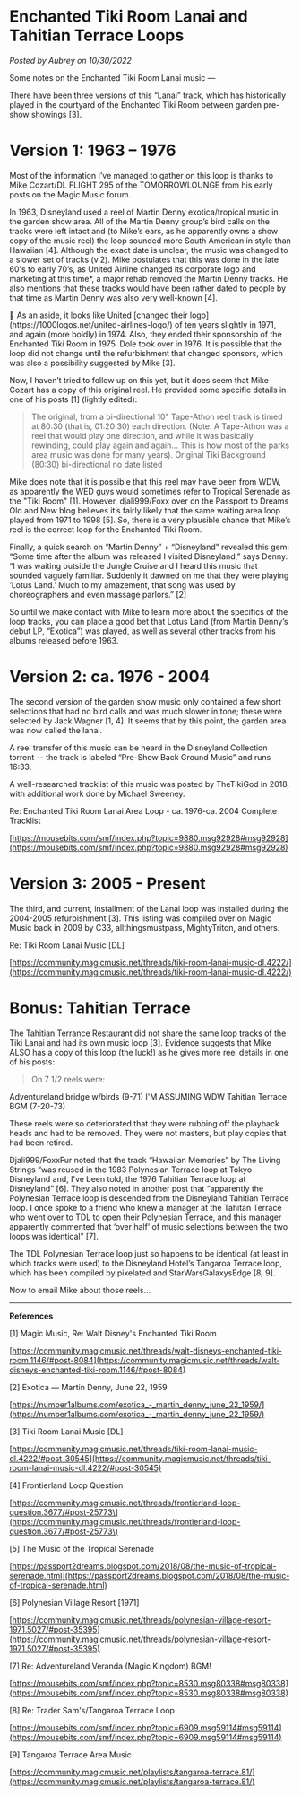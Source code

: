 # Enchanted Tiki Room Lanai and Tahitian Terrace Loops

*Posted by Aubrey on 10/30/2022*

Some notes on the Enchanted Tiki Room Lanai music —

There have been three versions of this “Lanai” track, which has historically played in the courtyard of the Enchanted Tiki Room between garden pre-show showings [3].

# **Version 1: 1963 – 1976**

Most of the information I’ve managed to gather on this loop is thanks to Mike Cozart/DL FLIGHT 295 of the TOMORROWLOUNGE from his early posts on the Magic Music forum.

In 1963, Disneyland used a reel of Martin Denny exotica/tropical music in the garden show area. All of the Martin Denny group’s bird calls on the tracks were left intact and (to Mike’s ears, as he apparently owns a show copy of the music reel) the loop sounded more South American in style than Hawaiian [4]. Although the exact date is unclear, the music was changed to a slower set of tracks (v.2). Mike postulates that this was done in the late 60's to early 70’s, as United Airline changed its corporate logo and marketing at this time*, a major rehab removed the Martin Denny tracks. He also mentions that these tracks would have been rather dated to people by that time as Martin Denny was also very well-known [4].

<aside>
📝 As an aside, it looks like United [changed their logo](https://1000logos.net/united-airlines-logo/) of ten years slightly in 1971, and again (more boldly) in 1974. Also, they ended their sponsorship of the Enchanted Tiki Room in 1975. Dole took over in 1976. It is possible that the loop did not change until the refurbishment that changed sponsors, which was also a possibility suggested by Mike [3].

</aside>

Now, I haven’t tried to follow up on this yet, but it does seem that Mike Cozart has a copy of this original reel. He provided some specific details in one of his posts [1] (lightly edited):

> The original, from a bi-directional 10" Tape-Athon reel track is timed at 80:30 (that is, 01:20:30) each direction. (Note: A Tape-Athon was a reel that would play one direction, and while it was basically rewinding, could play again and again… This is how most of the parks area music was done for many years).  Original Tiki Background (80:30) bi-directional no date listed
> 

Mike does note that it is possible that this reel may have been from WDW, as apparently the WED guys would sometimes refer to Tropical Serenade as the "Tiki Room" [1]. However, djali999/Foxx over on the Passport to Dreams Old and New blog believes it’s fairly likely that the same waiting area loop played from 1971 to 1998 [5]. So, there is a very plausible chance that Mike’s reel is the correct loop for the Enchanted Tiki Room.

Finally, a quick search on “Martin Denny” + “Disneyland” revealed this gem: “Some time after the album was released I visited Disneyland,” says Denny. “I was waiting outside the Jungle Cruise and I heard this music that sounded vaguely familiar. Suddenly it dawned on me that they were playing ‘Lotus Land.’ Much to my amazement, that song was used by choreographers and even massage parlors.” [2]

So until we make contact with Mike to learn more about the specifics of the loop tracks, you can place a good bet that Lotus Land (from Martin Denny’s debut LP, “Exotica”) was played, as well as several other tracks from his albums released before 1963.

# **Version 2: ca. 1976 - 2004**

The second version of the garden show music only contained a few short selections that had no bird calls and was much slower in tone; these were selected by Jack Wagner [1, 4]. It seems that by this point, the garden area was now called the lanai.

A reel transfer of this music can be heard in the Disneyland Collection torrent -- the track is labeled “Pre-Show Back Ground Music” and runs 16:33.

A well-researched tracklist of this music was posted by TheTikiGod in 2018, with additional work done by Michael Sweeney.

Re: Enchanted Tiki Room Lanai Area Loop - ca. 1976-ca. 2004 Complete Tracklist

[https://mousebits.com/smf/index.php?topic=9880.msg92928#msg92928](https://mousebits.com/smf/index.php?topic=9880.msg92928#msg92928)

# **Version 3: 2005 - Present**

The third, and current, installment of the Lanai loop was installed during the 2004-2005 refurbishment [3]. This listing was compiled over on Magic Music back in 2009 by C33, allthingsmustpass, MightyTriton, and others.

Re: Tiki Room Lanai Music [DL]

[https://community.magicmusic.net/threads/tiki-room-lanai-music-dl.4222/](https://community.magicmusic.net/threads/tiki-room-lanai-music-dl.4222/)

# **Bonus: Tahitian Terrace**

The Tahitian Terrance Restaurant did not share the same loop tracks of the Tiki Lanai and had its own music loop [3]. Evidence suggests that Mike ALSO has a copy of this loop (the luck!) as he gives more reel details in one of his posts:

> On 7 1/2 reels were:

Adventureland bridge w/birds
(9-71) I'M ASSUMING WDW
Tahitian Terrace BGM (7-20-73)

These reels were so deteriorated that they were rubbing off the playback heads and had to be removed. They were not masters, but play copies that had been retired.
> 

Djali999/FoxxFur noted that the track “Hawaiian Memories” by The Living Strings “was reused in the 1983 Polynesian Terrace loop at Tokyo Disneyland and, I've been told, the 1976 Tahitian Terrace loop at Disneyland” [6]. They also noted in another post that “apparently the Polynesian Terrace loop is descended from the Disneyland Tahitian Terrace loop. I once spoke to a friend who knew a manager at the Tahitan Terrace who went over to TDL to open their Polynesian Terrace, and this manager apparently commented that ‘over half’ of music selections between the two loops was identical” [7].

The TDL Polynesian Terrace loop just so happens to be identical (at least in which tracks were used) to the Disneyland Hotel’s Tangaroa Terrace loop, which has been compiled by pixelated and StarWarsGalaxysEdge [8, 9].

Now to email Mike about those reels…

---

**References**

[1] Magic Music, Re: Walt Disney's Enchanted Tiki Room

[https://community.magicmusic.net/threads/walt-disneys-enchanted-tiki-room.1146/#post-8084](https://community.magicmusic.net/threads/walt-disneys-enchanted-tiki-room.1146/#post-8084)

[2] Exotica — Martin Denny, June 22, 1959

[https://number1albums.com/exotica_-_martin_denny_june_22_1959/](https://number1albums.com/exotica_-_martin_denny_june_22_1959/)

[3] Tiki Room Lanai Music [DL]

[https://community.magicmusic.net/threads/tiki-room-lanai-music-dl.4222/#post-30545](https://community.magicmusic.net/threads/tiki-room-lanai-music-dl.4222/#post-30545)

[4] Frontierland Loop Question

[https://community.magicmusic.net/threads/frontierland-loop-question.3677/#post-25773\](https://community.magicmusic.net/threads/frontierland-loop-question.3677/#post-25773\)

[5] The Music of the Tropical Serenade

[https://passport2dreams.blogspot.com/2018/08/the-music-of-tropical-serenade.html](https://passport2dreams.blogspot.com/2018/08/the-music-of-tropical-serenade.html)

[6] Polynesian Village Resort [1971]

[https://community.magicmusic.net/threads/polynesian-village-resort-1971.5027/#post-35395](https://community.magicmusic.net/threads/polynesian-village-resort-1971.5027/#post-35395)

[7] Re: Adventureland Veranda (Magic Kingdom) BGM!

[https://mousebits.com/smf/index.php?topic=8530.msg80338#msg80338](https://mousebits.com/smf/index.php?topic=8530.msg80338#msg80338)

[8] Re: Trader Sam's/Tangaroa Terrace Loop

[https://mousebits.com/smf/index.php?topic=6909.msg59114#msg59114](https://mousebits.com/smf/index.php?topic=6909.msg59114#msg59114)

[9] Tangaroa Terrace Area Music

[https://community.magicmusic.net/playlists/tangaroa-terrace.81/](https://community.magicmusic.net/playlists/tangaroa-terrace.81/)